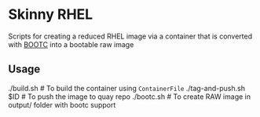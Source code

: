 # Skinny RHEL

Scripts for creating a reduced RHEL image via a container that is converted with [BOOTC](https://github.com/osbuild/bootc-image-builder#-image-types) into a bootable raw image

## Usage

./build.sh # To build the container using `ContainerFile`
./tag-and-push.sh $ID # To push the image to quay repo
./bootc.sh # To create RAW image in output/ folder with bootc support
